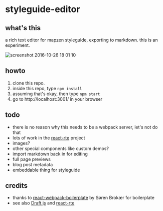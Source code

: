 # styleguide-editor

## what's this

a rich text editor for mapzen styleguide, exporting to markdown. this is an experiment.

![screenshot 2016-10-26 18 01 10](https://cloud.githubusercontent.com/assets/2553268/19746876/566c2b88-9ba6-11e6-95b6-1ea1dae91953.png)

## howto

1. clone this repo.
2. inside this repo, type `npm install`
3. assuming that's okay, then type `npm start`
4. go to http://localhost:3001/ in your browser

## todo

- there is no reason why this needs to be a webpack server, let's not do that
- lots of work in the [react-rte](https://react-rte.org/demo) project
- images?
- other special components like custom demos?
- import markdown back in for editing
- full page previews
- blog post metadata
- embeddable thing for styleguide

## credits

- thanks to [react-webpack-boilerplate](https://github.com/srn/react-webpack-boilerplate) by Søren Brokær for boilerplate
- see also [Draft.js](https://facebook.github.io/draft-js/) and [react-rte](https://react-rte.org/demo)
